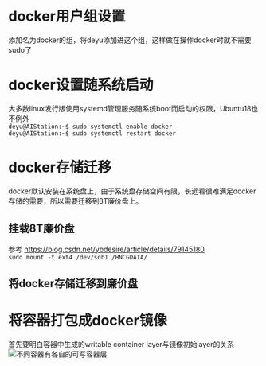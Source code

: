 # docker用户组设置
添加名为docker的组，将deyu添加进这个组，这样做在操作docker时就不需要sudo了

# docker设置随系统启动
大多数linux发行版使用systemd管理服务随系统boot而启动的权限，Ubuntu18也不例外  
`deyu@AIStation:~$ sudo systemctl enable docker`  
`deyu@AIStation:~$ sudo systemctl restart docker`


# docker存储迁移
docker默认安装在系统盘上，由于系统盘存储空间有限，长远看很难满足docker存储的需要，所以需要迁移到8T廉价盘上。

## 挂载8T廉价盘
参考 https://blog.csdn.net/ybdesire/article/details/79145180  
`sudo mount -t ext4 /dev/sdb1 /HNCGDATA/`

## 将docker存储迁移到廉价盘


# 将容器打包成docker镜像
首先要明白容器中生成的writable container layer与镜像初始layer的关系  
![不同容器有各自的可写容器层](https://docs.docker.com/storage/storagedriver/images/sharing-layers.jpg])  
